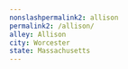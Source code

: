 ```yaml
---
﻿nonslashpermalink2: allison
permalink2: /allison/
alley: Allison
city: Worcester
state: Massachusetts
---
```

